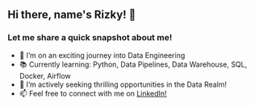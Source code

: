## Hi there, name's Rizky! 👋

### Let me share a quick snapshot about me!
- 🚀 I’m on an exciting journey into Data Engineering
- 📚 Currently learning: Python, Data Pipelines, Data Warehouse, SQL, Docker, Airflow
- 💼 I’m actively seeking thrilling opportunities in the Data Realm!
- 📫 Feel free to connect with me on [LinkedIn!](https://www.linkedin.com/in/rfajaraditya/)


<!---
rizkyjarr/rizkyjarr is a ✨ special ✨ repository because its `README.md` (this file) appears on your GitHub profile.
You can click the Preview link to take a look at your changes.
--->
